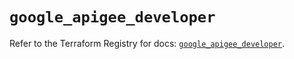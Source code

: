 # `google_apigee_developer`

Refer to the Terraform Registry for docs: [`google_apigee_developer`](https://registry.terraform.io/providers/hashicorp/google/6.48.0/docs/resources/apigee_developer).
